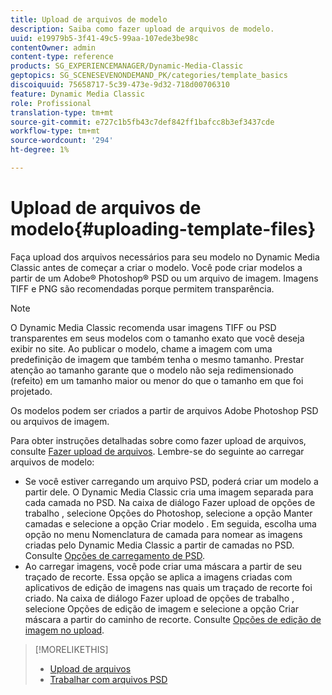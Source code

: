 ```yaml
---
title: Upload de arquivos de modelo
description: Saiba como fazer upload de arquivos de modelo.
uuid: e19979b5-3f41-49c5-99aa-107ede3be98c
contentOwner: admin
content-type: reference
products: SG_EXPERIENCEMANAGER/Dynamic-Media-Classic
geptopics: SG_SCENESEVENONDEMAND_PK/categories/template_basics
discoiquuid: 75658717-5c39-473e-9d32-718d00706310
feature: Dynamic Media Classic
role: Profissional
translation-type: tm+mt
source-git-commit: e727c1b5fb43c7def842ff1bafcc8b3ef3437cde
workflow-type: tm+mt
source-wordcount: '294'
ht-degree: 1%

---
```



# Upload de arquivos de modelo{#uploading-template-files}

Faça upload dos arquivos necessários para seu modelo no Dynamic Media Classic antes de começar a criar o modelo. Você pode criar modelos a partir de um Adobe® Photoshop® PSD ou um arquivo de imagem. Imagens TIFF e PNG são recomendadas porque permitem transparência.

>[!NOTE]
>
>O Dynamic Media Classic recomenda usar imagens TIFF ou PSD transparentes em seus modelos com o tamanho exato que você deseja exibir no site. Ao publicar o modelo, chame a imagem com uma predefinição de imagem que também tenha o mesmo tamanho. Prestar atenção ao tamanho garante que o modelo não seja redimensionado (refeito) em um tamanho maior ou menor do que o tamanho em que foi projetado.

Os modelos podem ser criados a partir de arquivos Adobe Photoshop PSD ou arquivos de imagem.

Para obter instruções detalhadas sobre como fazer upload de arquivos, consulte [Fazer upload de arquivos](uploading-files.md#uploading_files). Lembre-se do seguinte ao carregar arquivos de modelo:

* Se você estiver carregando um arquivo PSD, poderá criar um modelo a partir dele. O Dynamic Media Classic cria uma imagem separada para cada camada no PSD. Na caixa de diálogo Fazer upload de opções de trabalho , selecione Opções do Photoshop, selecione a opção Manter camadas e selecione a opção Criar modelo . Em seguida, escolha uma opção no menu Nomenclatura de camada para nomear as imagens criadas pelo Dynamic Media Classic a partir de camadas no PSD. Consulte [Opções de carregamento de PSD](psd-files.md#psd_upload_options).
* Ao carregar imagens, você pode criar uma máscara a partir de seu traçado de recorte. Essa opção se aplica a imagens criadas com aplicativos de edição de imagens nas quais um traçado de recorte foi criado. Na caixa de diálogo Fazer upload de opções de trabalho , selecione Opções de edição de imagem e selecione a opção Criar máscara a partir do caminho de recorte. Consulte [Opções de edição de imagem no upload](image-editing-options-upload.md#image-editing-options-at-upload).

>[!MORELIKETHIS]
>
>* [Upload de arquivos](uploading-files.md#uploading_your_files)
>* [Trabalhar com arquivos PSD ](psd-files.md#working_with_psd_files)


